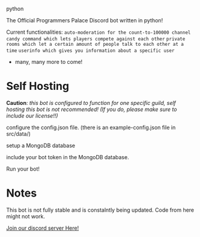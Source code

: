 python


The Official Programmers Palace Discord bot written in python!

Current functionalities:
`auto-moderation for the count-to-100000 channel`
`candy command which lets players compete against each other`
`private rooms which let a certain amount of people talk to each other at a time`
`userinfo which gives you information about a specific user`

+ many, many more to come!

# Self Hosting
**Caution**: *this bot is configured to function for one specific guild, self hosting this bot is not recommended! (If you do, please make sure to include our license!!)*

configure the config.json file. (there is an example-config.json file in src/data/)

setup a MongoDB database

include your bot token in the MongoDB database.

Run your bot!

# Notes

This bot is not fully stable and is constalntly being updated. Code from here might not work.

[Join our discord server Here!](https://discord.gg/TFrRXdG)

